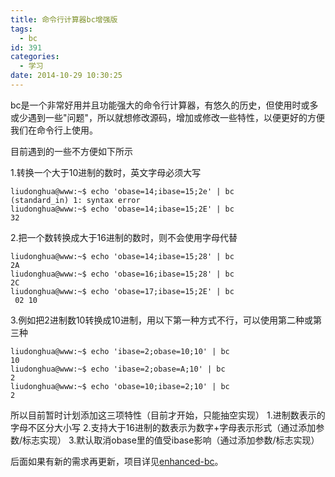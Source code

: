 ```yaml
---
title: 命令行计算器bc增强版
tags:
  - bc
id: 391
categories:
  - 学习
date: 2014-10-29 10:30:25
---
```


bc是一个非常好用并且功能强大的命令行计算器，有悠久的历史，但使用时或多或少遇到一些"问题"，所以就想修改源码，增加或修改一些特性，以便更好的方便我们在命令行上使用。
<!--more-->目前遇到的一些不方便如下所示

1.转换一个大于10进制的数时，英文字母必须大写

```shell
liudonghua@www:~$ echo 'obase=14;ibase=15;2e' | bc
(standard_in) 1: syntax error
liudonghua@www:~$ echo 'obase=14;ibase=15;2E' | bc
32
```

2.把一个数转换成大于16进制的数时，则不会使用字母代替

```shell
liudonghua@www:~$ echo 'obase=14;ibase=15;28' | bc
2A
liudonghua@www:~$ echo 'obase=16;ibase=15;28' | bc
2C
liudonghua@www:~$ echo 'obase=17;ibase=15;2E' | bc
 02 10
```

3.例如把2进制数10转换成10进制，用以下第一种方式不行，可以使用第二种或第三种

```shell
liudonghua@www:~$ echo 'ibase=2;obase=10;10' | bc
10
liudonghua@www:~$ echo 'ibase=2;obase=A;10' | bc
2
liudonghua@www:~$ echo 'obase=10;ibase=2;10' | bc
2
```

所以目前暂时计划添加这三项特性（目前才开始，只能抽空实现）
1.进制数表示的字母不区分大小写
2.支持大于16进制的数表示为数字+字母表示形式（通过添加参数/标志实现）
3.默认取消obase里的值受ibase影响（通过添加参数/标志实现）

后面如果有新的需求再更新，项目详见[enhanced-bc](https://github.com/liudonghua123/enhanced-bc)。